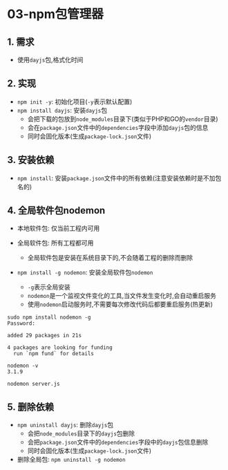 # 03-npm包管理器

## 1. 需求

- 使用`dayjs`包,格式化时间

## 2. 实现

- `npm init -y`: 初始化项目(`-y`表示默认配置)
- `npm install dayjs`: 安装`dayjs`包
  - 会把下载的包放到`node_modules`目录下(类似于PHP和GO的`vendor`目录)
  - 会在`package.json`文件中的`dependencies`字段中添加`dayjs`包的信息
  - 同时会固化版本(生成`package-lock.json`文件)

## 3. 安装依赖

- `npm install`: 安装`package.json`文件中的所有依赖(注意安装依赖时是不加包名的)

## 4. 全局软件包nodemon

- 本地软件包: 仅当前工程内可用
- 全局软件包: 所有工程都可用
  - 全局软件包是安装在系统目录下的,不会随着工程的删除而删除

- `npm install -g nodemon`: 安装全局软件包`nodemon`
  - `-g`表示全局安装 
  - `nodemon`是一个监视文件变化的工具,当文件发生变化时,会自动重启服务
  - 使用`nodemon`启动服务时,不需要每次修改代码后都要重启服务(热更新)

```
sudo npm install nodemon -g
Password:

added 29 packages in 21s

4 packages are looking for funding
  run `npm fund` for details
```

```
nodemon -v
3.1.9
```

```
nodemon server.js
```

## 5. 删除依赖

- `npm uninstall dayjs`: 删除`dayjs`包
  - 会把`node_modules`目录下的`dayjs`包删除
  - 会把`package.json`文件中的`dependencies`字段中的`dayjs`包信息删除
  - 同时会固化版本(生成`package-lock.json`文件)
- 删除全局包: `npm uninstall -g nodemon`